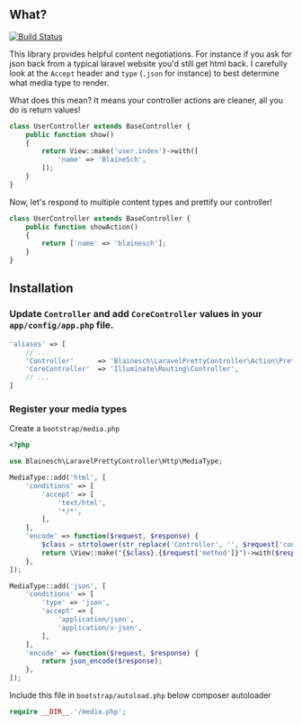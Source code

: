## What?
[![Build Status](https://travis-ci.org/blainesch/laravel-pretty-controller.svg?branch=master)](https://travis-ci.org/blainesch/laravel-pretty-controller)

This library provides helpful content negotiations. For instance if you ask for json back from a typical laravel website you'd still get html back. I carefully look at the `Accept` header and `type` (`.json` for instance) to best determine what media type to render.

What does this mean? It means your controller actions are cleaner, all you do is return values!
~~~ php
class UserController extends BaseController {
	public function show()
	{
		return View::make('user.index')->with([
			'name' => 'BlaineSch',
		]);
	}
}
~~~

Now, let's respond to multiple content types and prettify our controller!
~~~ php
class UserController extends BaseController {
	public function showAction()
	{
		return ['name' => 'blainesch'];
	}
}
~~~

## Installation

### Update `Controller` and add `CoreController` values in your `app/config/app.php` file.
~~~ php
'aliases' => [
	// ...
	'Controller'      => 'Blainesch\LaravelPrettyController\Action\PrettyController',
	'CoreController'  => 'Illuminate\Routing\Controller',
	// ...
]
~~~

### Register your media types

Create a `bootstrap/media.php`
~~~ php
<?php

use Blainesch\LaravelPrettyController\Http\MediaType;

MediaType::add('html', [
	'conditions' => [
		'accept' => [
			'text/html',
			'*/*',
		],
	],
	'encode' => function($request, $response) {
		$class = strtolower(str_replace('Controller', '', $request['controller']));
		return \View::make("{$class}.{$request['method']}")->with($response);
	},
]);

MediaType::add('json', [
	'conditions' => [
		'type' => 'json',
		'accept' => [
			'application/json',
			'application/x-json',
		],
	],
	'encode' => function($request, $response) {
		return json_encode($response);
	},
]);
~~~

Include this file in `bootstrap/autoload.php` below composer autoloader
~~~ php
require __DIR__.'/media.php';
~~~
